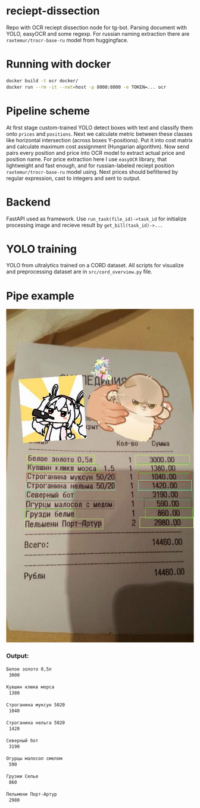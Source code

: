 # reciept-dissection
Repo with OCR reciept dissection node for tg-bot. Parsing document with YOLO, easyOCR and some regexp. For russian naming extraction there are `raxtemur/trocr-base-ru` model from huggingface.

# Running with docker
```bash
docker build -t ocr docker/
docker run --rm -it --net=host -p 8000:8000 -e TOKEN=... ocr
```

# Pipeline scheme
At first stage custom-trained YOLO detect boxes with text and classify them onto `prices` and `positions`. Next we calculate metric between these classes like horizontal intersection (across boxes Y-positions). Put it into cost matrix and calculate maximum cost assignment (Hungarian algorithm). Now send pairs every position and price into OCR model to extract actual price and position name. For price extraction here I use `easyOCR` library, that lightweight and fast enough, and for russian-labeled reciept position `raxtemur/trocr-base-ru` model using. Next prices should befiltered by regular expression, cast to integers and sent to output.

# Backend 
FastAPI used as framework. Use `run_task(file_id)->task_id` for initialize processing image and recieve result by `get_bill(task_id)->...`

# YOLO training
YOLO from ultralytics trained on a CORD dataset. All scripts for visualize and preprocessing dataset are in `src/cord_overview.py` file.

# Pipe example
<p align="center">
  <img src="https://raw.githubusercontent.com/nekiynekit/reciept-dissection/main/media/final.jpg" title="Boxes render after processing">
</p>

### Output:
```
Белое золото 0,5л 
 3000

Кувшин клюкв морса 
 1380

Строганина муксун 5020 
 1040

Строганина нельга 5020 
 1420

Северный бот 
 3190

Огурцы малосол смелом 
 590

Грузии Селье 
 860

Пельмени Порт-Артур 
 2980
```
